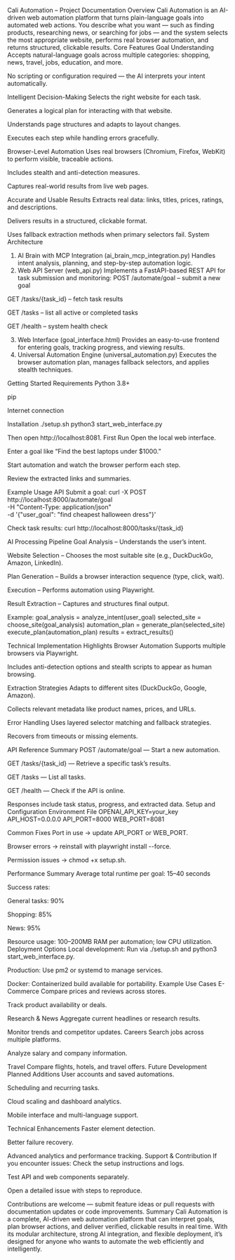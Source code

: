 Cali Automation – Project Documentation
Overview
Cali Automation is an AI-driven web automation platform that turns plain-language goals into automated web actions. You describe what you want — such as finding products, researching news, or searching for jobs — and the system selects the most appropriate website, performs real browser automation, and returns structured, clickable results.
Core Features
Goal Understanding
Accepts natural-language goals across multiple categories: shopping, news, travel, jobs, education, and more.


No scripting or configuration required — the AI interprets your intent automatically.


Intelligent Decision-Making
Selects the right website for each task.


Generates a logical plan for interacting with that website.


Understands page structures and adapts to layout changes.


Executes each step while handling errors gracefully.


Browser-Level Automation
Uses real browsers (Chromium, Firefox, WebKit) to perform visible, traceable actions.


Includes stealth and anti-detection measures.


Captures real-world results from live web pages.




Accurate and Usable Results
Extracts real data: links, titles, prices, ratings, and descriptions.


Delivers results in a structured, clickable format.


Uses fallback extraction methods when primary selectors fail.
System Architecture
1. AI Brain with MCP Integration (ai_brain_mcp_integration.py)
Handles intent analysis, planning, and step-by-step automation logic.
2. Web API Server (web_api.py)
Implements a FastAPI-based REST API for task submission and monitoring:
POST /automate/goal – submit a new goal


GET /tasks/{task_id} – fetch task results


GET /tasks – list all active or completed tasks


GET /health – system health check


3. Web Interface (goal_interface.html)
Provides an easy-to-use frontend for entering goals, tracking progress, and viewing results.
4. Universal Automation Engine (universal_automation.py)
Executes the browser automation plan, manages fallback selectors, and applies stealth techniques.



Getting Started
Requirements
Python 3.8+


pip


Internet connection


Installation
./setup.sh
python3 start_web_interface.py

Then open http://localhost:8081.
First Run
Open the local web interface.


Enter a goal like “Find the best laptops under $1000.”


Start automation and watch the browser perform each step.


Review the extracted links and summaries.


Example Usage
API
Submit a goal:
curl -X POST http://localhost:8000/automate/goal \
  -H "Content-Type: application/json" \
  -d '{"user_goal": "find cheapest halloween dress"}'


Check task results:
curl http://localhost:8000/tasks/{task_id}

AI Processing Pipeline
Goal Analysis – Understands the user’s intent.


Website Selection – Chooses the most suitable site (e.g., DuckDuckGo, Amazon, LinkedIn).


Plan Generation – Builds a browser interaction sequence (type, click, wait).


Execution – Performs automation using Playwright.


Result Extraction – Captures and structures final output.


Example:
goal_analysis = analyze_intent(user_goal)
selected_site = choose_site(goal_analysis)
automation_plan = generate_plan(selected_site)
execute_plan(automation_plan)
results = extract_results()

Technical Implementation Highlights
Browser Automation
Supports multiple browsers via Playwright.


Includes anti-detection options and stealth scripts to appear as human browsing.





Extraction Strategies
Adapts to different sites (DuckDuckGo, Google, Amazon).


Collects relevant metadata like product names, prices, and URLs.


Error Handling
Uses layered selector matching and fallback strategies.


Recovers from timeouts or missing elements.


API Reference Summary
POST /automate/goal — Start a new automation.


GET /tasks/{task_id} — Retrieve a specific task’s results.


GET /tasks — List all tasks.


GET /health — Check if the API is online.


Responses include task status, progress, and extracted data.
Setup and Configuration
Environment File
OPENAI_API_KEY=your_key
API_HOST=0.0.0.0
API_PORT=8000
WEB_PORT=8081





Common Fixes
Port in use → update API_PORT or WEB_PORT.


Browser errors → reinstall with playwright install --force.


Permission issues → chmod +x setup.sh.


Performance Summary
Average total runtime per goal: 15–40 seconds


Success rates:


General tasks: 90%


Shopping: 85%


News: 95%


Resource usage: 100–200MB RAM per automation; low CPU utilization.
Deployment Options
Local development: Run via ./setup.sh and python3 start_web_interface.py.


Production: Use pm2 or systemd to manage services.


Docker: Containerized build available for portability.
Example Use Cases
E-Commerce
Compare prices and reviews across stores.



Track product availability or deals.


Research & News
Aggregate current headlines or research results.


Monitor trends and competitor updates.
Careers
Search jobs across multiple platforms.


Analyze salary and company information.


Travel
Compare flights, hotels, and travel offers.
Future Development
Planned Additions
User accounts and saved automations.


Scheduling and recurring tasks.


Cloud scaling and dashboard analytics.


Mobile interface and multi-language support.


Technical Enhancements
Faster element detection.


Better failure recovery.


Advanced analytics and performance tracking.
Support & Contribution
If you encounter issues:
Check the setup instructions and logs.


Test API and web components separately.


Open a detailed issue with steps to reproduce.


Contributions are welcome — submit feature ideas or pull requests with documentation updates or code improvements.
Summary
Cali Automation is a complete, AI-driven web automation platform that can interpret goals, plan browser actions, and deliver verified, clickable results in real time. With its modular architecture, strong AI integration, and flexible deployment, it’s designed for anyone who wants to automate the web efficiently and intelligently.

